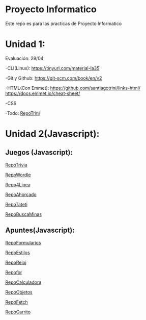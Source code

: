 # Proyecto Informatico
Este repo es para las practicas de Proyecto Informatico


# Unidad 1:

Evaluación: 28/04

-CLI(Linux):
https://tinyurl.com/material-la35

-Git y Github:
https://git-scm.com/book/en/v2

-HTML(Con Emmet):
https://github.com/santiagotrini/links-html/
https://docs.emmet.io/cheat-sheet/

-CSS

-Todo:
[RepoTrini](https://github.com/santiagotrini/ejemplo-prueba)

# Unidad 2(Javascript):

## Juegos (Javascript):

[RepoTrivia](https://github.com/santiagotrini/trivia-banderitas)


[RepoWordle](https://github.com/santiagotrini/wordle-js)


[Repo4Linea](https://github.com/santiagotrini/cuatro-en-linea)



[RepoAhorcado](https://github.com/santiagotrini/ahorcado-js)


[RepoTateti](https://github.com/santiagotrini/tateti)


[RepoBuscaMinas](https://github.com/santiagotrini/minesweeper-js)

## Apuntes(Javascript):


[RepoFormularios](https://github.com/santiagotrini/unformulario)


[RepoEstilos](https://github.com/santiagotrini/estilos-js)


[RepoReloj](https://github.com/santiagotrini/reloj-js)


[Repofor](https://github.com/santiagotrini/for-grid)


[RepoCalculadora](https://github.com/santiagotrini/calculadora)


[RepoObjetos](https://github.com/santiagotrini/objetos-js)


[RepoFetch](https://github.com/santiagotrini/fetch-js)


[RepoCarrito](https://github.com/santiagotrini/carrito-js)


